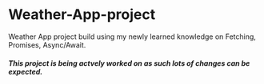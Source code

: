 # Weather-App-project

Weather App project build using my newly learned knowledge on Fetching, Promises, Async/Await.

##### This project is being actvely worked on as such lots of changes can be expected.